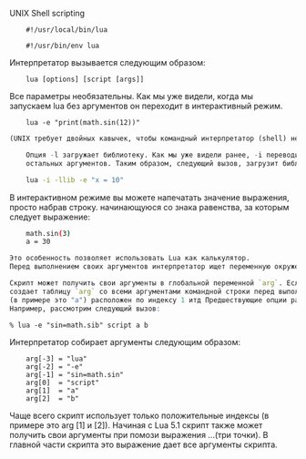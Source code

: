 UNIX Shell scripting 
```
    #!/usr/local/bin/lua
```

```
    #!/usr/bin/env lua
```

Интерпретатор вызывается следующим образом:
```
    lua [options] [script [args]]
```    

Все параметры необязательны. Как мы уже видели, когда мы запускаем lua без аргументов он переходит в интерактивный режим.

```
    lua -e "print(math.sin(12))" 
```

```r
(UNIX требует двойных кавычек, чтобы командный интерпретатор (shell) не разбирал скобки).

    Опция -l загружает библиотеку. Как мы уже видели ранее, -i переводит интерпретатор в интерактивный режим после обработки 
    остальных аргументов. Таким образом, следующий вызов, загрузит библиотеку lib^ затем выполнит присваивание x=10 и наконец перейдет в интереативный режим.
```

```bash
    lua -i -llib -e "x = 10"
```
В интерактивном режиме вы можете напечатать значение выражения, просто набрав строку. начинающуюся со знака равенства, за которым следует выражение:

```bash
    math.sin(3)
    a = 30
```

```r
Это особенность позволяет использовать Lua как калькулятор. 
Перед выполнением своих аргументов интерпретатор ищет переменную окружения с именем LUA_INIT_5_2 или, если такой переменной нет, LUA_INIT. Если одна из этих переменных присутсвует и ее значение имеет вид @имяфайла, то интерпретатор запускает данный файл. Если LUA_INIT_5_2 (или LUA_INIT) определена, но не начинается с символа '@', то интерпретатор предполагает, что она содержит выполнимый код на Lua и выполняет его. LUA_INIT дает огромныее возмодности по конфигурированию интерпретатора, посколько при конфигурировании нам дотупна вся мощь Lua. Мы можем загрузить пакеты, изменить текущий путь, определить свои собственные функции, переименовать или уничтожить функции и т.п.

Скрипт может получить свои аргументы в глобальной переменной `arg`. Если у нас есть вызов вида `%lua script a b c`, то интерпретатор
создает таблицу `arg` со всеми аргументами командной строки перед выполнением скрипта. Имя скрипта располодено по индексу 0, первый аргумент 
(в примере это "а") расположен по индексу 1 итд Предшествующие опции расположены по негативным индексам, поскольку они расположены пред именем скрипта. 
Например, рассмотрим следующий вызов:
```

`% lua -e "sin=math.sib" script a b`

Интерпретатор собирает аргументы следующим образом:

```shell
    arg[-3] = "lua"
    arg[-2] = "-e"
    arg[-1] = "sin=math.sin"
    arg[0]  = "script"
    arg[1]  = "a"
    arg[2]  = "b"
```

Чаще всего скрипт использует только положительные индексы (в примере это arg [1] и [2]).
Начиная с Lua 5.1 скрипт также может получить свои аргументы при помози выражения ...(три точки). 
В главной части скрипта это выражение дает все аргументы скрипта.